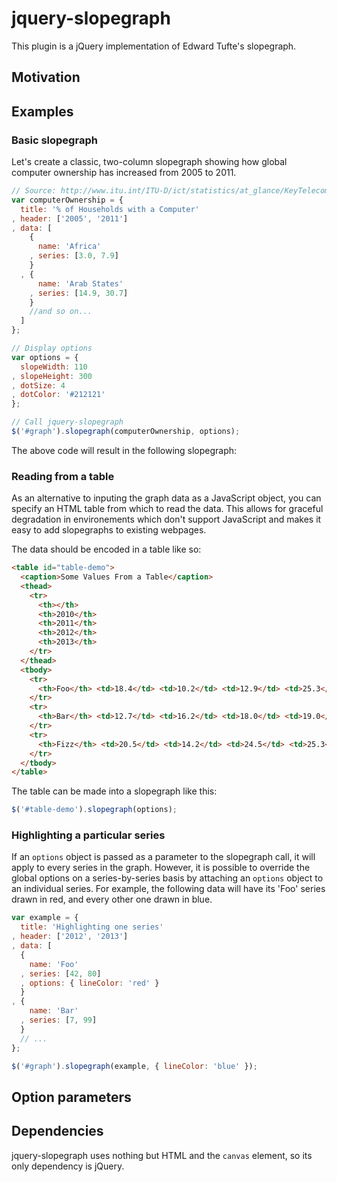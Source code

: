 jquery-slopegraph
=================

This plugin is a jQuery implementation of Edward Tufte's slopegraph.  

## Motivation

## Examples

### Basic slopegraph

Let's create a classic, two-column slopegraph showing how global computer ownership has increased from 2005 to 2011.

```javascript
// Source: http://www.itu.int/ITU-D/ict/statistics/at_glance/KeyTelecom.html
var computerOwnership = {
  title: '% of Households with a Computer'
, header: ['2005', '2011']
, data: [
    {
      name: 'Africa'
    , series: [3.0, 7.9]
    }
  , {
      name: 'Arab States'
    , series: [14.9, 30.7] 
    }
    //and so on...
  ]
}; 

// Display options
var options = {
  slopeWidth: 110
, slopeHeight: 300 
, dotSize: 4
, dotColor: '#212121'
};

// Call jquery-slopegraph
$('#graph').slopegraph(computerOwnership, options);
```

The above code will result in the following slopegraph:


### Reading from a table

As an alternative to inputing the graph data as a JavaScript object, you can specify an HTML table from which to read the
data. This allows for graceful degradation in environements which don't support JavaScript and makes it easy to add 
slopegraphs to existing webpages.

The data should be encoded in a table like so:

```html
<table id="table-demo">
  <caption>Some Values From a Table</caption>
  <thead>
    <tr>
      <th></th>
      <th>2010</th>
      <th>2011</th>
      <th>2012</th>
      <th>2013</th>
    </tr>
  </thead>
  <tbody>
    <tr>
      <th>Foo</th> <td>18.4</td> <td>10.2</td> <td>12.9</td> <td>25.3</td>
    </tr>
    <tr>
      <th>Bar</th> <td>12.7</td> <td>16.2</td> <td>18.0</td> <td>19.0</td>
    </tr>
    <tr>
      <th>Fizz</th> <td>20.5</td> <td>14.2</td> <td>24.5</td> <td>25.3</td>
    </tr>
  </tbody>
</table>
```
The table can be made into a slopegraph like this:

```javascript
$('#table-demo').slopegraph(options);
```

### Highlighting a particular series

If an `options` object is passed as a parameter to the slopegraph call, it will apply to every series in the graph.
However, it is possible to override the global options on a series-by-series basis by attaching an `options` object to 
an individual series. For example, the following data will have its 'Foo' series drawn in red, and every other one 
drawn in blue.

```javascript
var example = {
  title: 'Highlighting one series'
, header: ['2012', '2013']
, data: [
  {
    name: 'Foo'
  , series: [42, 80]
  , options: { lineColor: 'red' }
  }
, {
    name: 'Bar'
  , series: [7, 99] 
  }
  // ...    
};

$('#graph').slopegraph(example, { lineColor: 'blue' });

```

## Option parameters


## Dependencies
jquery-slopegraph uses nothing but HTML and the `canvas` element, so its only dependency is jQuery.

